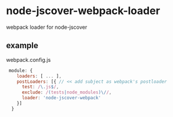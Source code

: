 # node-jscover-webpack-loader

webpack loader for node-jscover

## example

webpack.config.js

```js
 module: {
    loaders: [ ... ],
    postLoaders: [{ // << add subject as webpack's postloader
      test: /\.js$/,
      exclude: /(tests|node_modules)\//,
      loader: 'node-jscover-webpack'
    }]
  }
```
